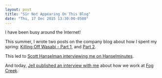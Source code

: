 ```yaml
---
layout: post
title: "Sir Not Appearing On This Blog"
date: "Thu, 17 Dec 2015 13:30:00-0500"
---
```

I have been busy around the Internet!

This summer, I wrote two posts on the company blog about how I spent my spring: [Killing Off Wasabi - Part 1][1], and [Part 2][2].

This led to [Scott Hanselman interviewing me on Hanselminutes][3].

And today, [Jell published an interview with me][4] about how we work at [Fog Creek][5].


[1]: http://blog.fogcreek.com/killing-off-wasabi-part-1/
[2]: http://blog.fogcreek.com/killing-off-wasabi-part-2/
[3]: http://hanselminutes.com/493/killing-off-wasabi-a-20yr-old-vbscript-problem-solved-with-2015-roslyn-tech
[4]: https://jell.com/blog/fog-creek/
[5]: https://www.fogcreek.com/
